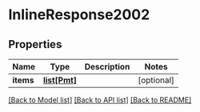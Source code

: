 # InlineResponse2002

## Properties
Name | Type | Description | Notes
------------ | ------------- | ------------- | -------------
**items** | [**list[Pmt]**](Pmt.md) |  | [optional] 

[[Back to Model list]](../README.md#documentation-for-models) [[Back to API list]](../README.md#documentation-for-api-endpoints) [[Back to README]](../README.md)

